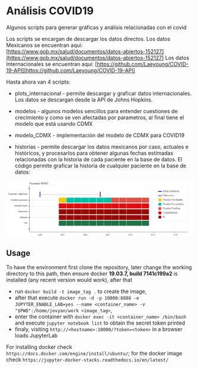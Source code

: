 # Análisis COVID19

Algunos scripts para generar gráficas y análisis relacionadas con el covid

Los scripts se encargan de descargar los datos directos.
Los datos Mexicanos se encuentran aquí: [https://www.gob.mx/salud/documentos/datos-abiertos-152127](https://www.gob.mx/salud/documentos/datos-abiertos-152127)
Los datos Internacionales se encuentran aquí: [https://github.com/Laeyoung/COVID-19-API](https://github.com/Laeyoung/COVID-19-API)

Hasta ahora van 4 scripts:

* plots_internacional - permite descargar y graficar datos internacionales. Los datos se descargan desde la API de Johns Hopkins.

* modelos - algunos modelos sencillos para entender cuestiones de crecimiento y como se ven afectadas por parametros, al final tiene el modelo que está usando CDMX

* modelo_CDMX - implementación del modelo de CDMX para COVID19

* historias - permite descargar los datos mexicanos por caso, actuales e históricos, y procesarlos para obtener algunas fechas estimadas relacionadas con la historia de cada paciente en la base de datos. El código permite graficar la historia de cualquier paciente en la base de datos:

![Gráfica de la historia de un paciente](/graficas/historia_plot.png)

## Usage  

To have the environment first clone the repository, later change the working directory to this path, then ensure docker **19.03.7, build 7141c199a2** is installed (any recent version would work), after that  

* run `docker build -t image_tag .` to create the image,  
* after that execute ```docker run -d -p 10000:8888 -e JUPYTER_ENABLE_LAB=yes --name <container_name> -v "$PWD":/home/jovyan/work <image_tag>```,
* enter the container with `docker exec -it <container_name> /bin/bash` and execute `jupyter notebook list` to obtain the secret token printed  
* finaly, visiting `http://<hostname>:10000/?token=<token>` in a browser loads JupyterLab  

For installing docker check `https://docs.docker.com/engine/install/ubuntu/`; for the docker image check `https://jupyter-docker-stacks.readthedocs.io/en/latest/`
